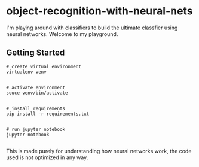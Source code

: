 # object-recognition-with-neural-nets

I'm playing around with classifiers to build the ultimate classfier using neural networks. Welcome to my playground.

## Getting Started

```
# create virtual environment
virtualenv venv


# activate environment
souce venv/bin/activate


# install requirements
pip install -r requirements.txt


# run jupyter notebook
jupyter-notebook


```
This is made purely for understanding how neural networks work, the code used is not optimized in any way.
